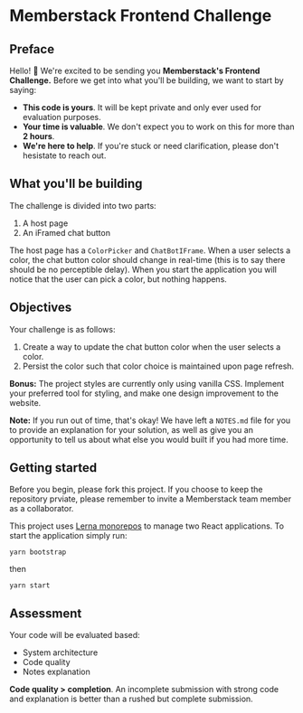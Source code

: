 # Memberstack Frontend Challenge

## Preface
Hello! 👋 We're excited to be sending you **Memberstack's Frontend Challenge.** Before we get into what you'll be building, we want to start by saying:

- **This code is yours**. It will be kept private and only ever used for evaluation purposes.
- **Your time is valuable**. We don't expect you to work on this for more than **2 hours**.
- **We're here to help**. If you're stuck or need clarification, please don't hesistate to reach out.

## What you'll be building
The challenge is divided into two parts:
1) A host page
2) An iFramed chat button

The host page has a `ColorPicker` and `ChatBotIFrame`. When a user selects a color, the chat button color should change in real-time (this is to say there should be no perceptible delay). When you start the application you will notice that the user can pick a color, but nothing happens.

## Objectives
Your challenge is as follows:
1) Create a way to update the chat button color when the user selects a color.
2) Persist the color such that color choice is maintained upon page refresh.

**Bonus:** The project styles are currently only using vanilla CSS. Implement your preferred tool for styling, and make one design improvement to the website.

**Note:** If you run out of time, that's okay! We have left a `NOTES.md` file for you to provide an explanation for your solution, as well as give you an opportunity to tell us about what else you would built if you had more time.

## Getting started
Before you begin, please fork this project. If you choose to keep the repository prviate, please remember to invite a Memberstack team member as a collaborator.

This project uses [Lerna monorepos](https://github.com/lerna/lerna) to manage two React applications. To start the application simply run:

```
yarn bootstrap
```

then

```
yarn start
```

## Assessment
Your code will be evaluated based:
- System architecture
- Code quality
- Notes explanation

**Code quality > completion**. An incomplete submission with strong code and explanation is better than a rushed but complete submission.
